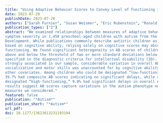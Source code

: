 ```yaml
---
title: "Using Adaptive Behavior Scores to Convey Level of Functioning in Children with Autism Spectrum Disorder: Evidence from the Study to Explore Early Development"
date: 2023-07-20
publishDate: 2023-07-20
authors: ["Sarah Furnier", "Susan Weismer", "Eric Rubenstein", "Ronald Gangnon", "Steven Rosenberg", "Cy Nadler", "Lisa Wiggins",  "Maureen Durkin"]
publication_types: ["2"]
abstract: "We examined relationships between measures of adaptive behavior (AB), cognitive ability, and autism
symptom severity in 1,458 preschool-aged children with autism from the Study to Explore Early
Development. While publications commonly describe autistic children as “low-“ or “high-functioning”
based on cognitive ability, relying solely on cognitive scores may obscure meaningful variation in
functioning. We found significant heterogeneity in AB scores of children with cognitive scores both
above and below the threshold of two or more standard deviations below the population mean
specified in the diagnostic criteria for intellectual disability (ID). Although cognitive and AB scores were
strongly associated in our sample, considerable variation in overall AB and more than half in
socialization and motor skills was unaccounted for by cognitive ability, autism symptom severity, and
other covariates. Among children who could be designated “low-functioning” based on cognitive scores,
39.7% had composite AB scores indicating no significant delays, while among those who might be
designated “high-functioning,” 9.0% had significant delays in overall AB and 22.2% in socialization. These
results suggest AB scores capture variations in the autism phenotype not accounted for by other
measures we considered."
featured: false
publication: "*Autism*"
publication_short: "*Autism*"
url_pdf: 
doi: 10.1177/13623613231193194
---
```


